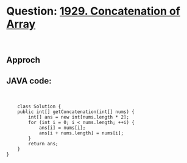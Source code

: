# Question: [1929. Concatenation of Array](https://leetcode.com/problems/concatenation-of-array/)
<br>

## Approch

## JAVA code:
<br>

        class Solution {
        public int[] getConcatenation(int[] nums) {
            int[] ans = new int[nums.length * 2];
            for (int i = 0; i < nums.length; ++i) {
                ans[i] = nums[i];
                ans[i + nums.length] = nums[i];
            }
            return ans;
        }
    }